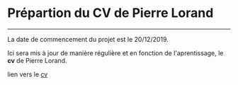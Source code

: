 # Prépartion du CV de Pierre Lorand
-----------------------------------

La date de commencement du projet est le 20/12/2019.

Ici sera mis à jour de manière régulière et en fonction de l'aprentissage, le **cv** de Pierre Lorand.

lien vers le [cv](https://pierre014.github.io/Mon-CV/)
